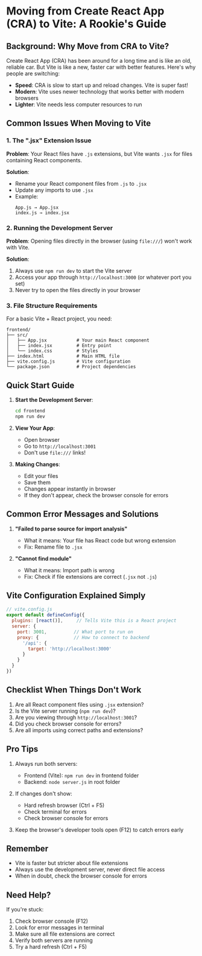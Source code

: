 # Moving from Create React App (CRA) to Vite: A Rookie's Guide

## Background: Why Move from CRA to Vite?

Create React App (CRA) has been around for a long time and is like an old, reliable car. But Vite is like a new, faster car with better features. Here's why people are switching:

- **Speed**: CRA is slow to start up and reload changes. Vite is super fast!
- **Modern**: Vite uses newer technology that works better with modern browsers
- **Lighter**: Vite needs less computer resources to run

## Common Issues When Moving to Vite

### 1. The ".jsx" Extension Issue

**Problem**: 
Your React files have `.js` extensions, but Vite wants `.jsx` for files containing React components.

**Solution**:
- Rename your React component files from `.js` to `.jsx`
- Update any imports to use `.jsx`
- Example:
  ```
  App.js → App.jsx
  index.js → index.jsx
  ```

### 2. Running the Development Server

**Problem**:
Opening files directly in the browser (using `file:///`) won't work with Vite.

**Solution**:
1. Always use `npm run dev` to start the Vite server
2. Access your app through `http://localhost:3000` (or whatever port you set)
3. Never try to open the files directly in your browser

### 3. File Structure Requirements

For a basic Vite + React project, you need:

```
frontend/
├── src/
│   ├── App.jsx           # Your main React component
│   ├── index.jsx         # Entry point
│   └── index.css         # Styles
├── index.html            # Main HTML file
├── vite.config.js        # Vite configuration
└── package.json          # Project dependencies
```

## Quick Start Guide

1. **Start the Development Server**:
   ```bash
   cd frontend
   npm run dev
   ```

2. **View Your App**:
   - Open browser
   - Go to `http://localhost:3001`
   - Don't use `file:///` links!

3. **Making Changes**:
   - Edit your files
   - Save them
   - Changes appear instantly in browser
   - If they don't appear, check the browser console for errors

## Common Error Messages and Solutions

1. **"Failed to parse source for import analysis"**
   - What it means: Your file has React code but wrong extension
   - Fix: Rename file to `.jsx`

2. **"Cannot find module"**
   - What it means: Import path is wrong
   - Fix: Check if file extensions are correct (`.jsx` not `.js`)

## Vite Configuration Explained Simply

```javascript
// vite.config.js
export default defineConfig({
  plugins: [react()],     // Tells Vite this is a React project
  server: {
    port: 3001,          // What port to run on
    proxy: {             // How to connect to backend
      '/api': {
        target: 'http://localhost:3000'
      }
    }
  }
})
```

## Checklist When Things Don't Work

1. Are all React component files using `.jsx` extension?
2. Is the Vite server running (`npm run dev`)?
3. Are you viewing through `http://localhost:3001`?
4. Did you check browser console for errors?
5. Are all imports using correct paths and extensions?

## Pro Tips

1. Always run both servers:
   - Frontend (Vite): `npm run dev` in frontend folder
   - Backend: `node server.js` in root folder

2. If changes don't show:
   - Hard refresh browser (Ctrl + F5)
   - Check terminal for errors
   - Check browser console for errors

3. Keep the browser's developer tools open (F12) to catch errors early

## Remember

- Vite is faster but stricter about file extensions
- Always use the development server, never direct file access
- When in doubt, check the browser console for errors

## Need Help?

If you're stuck:
1. Check browser console (F12)
2. Look for error messages in terminal
3. Make sure all file extensions are correct
4. Verify both servers are running
5. Try a hard refresh (Ctrl + F5)
